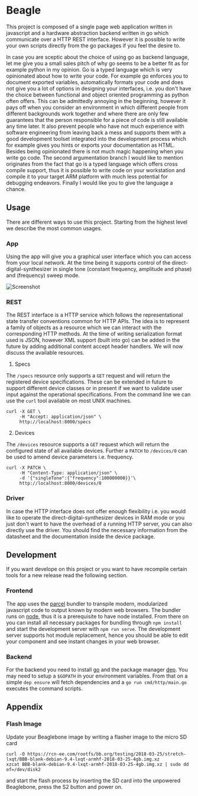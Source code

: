 # Beagle

This project is composed of a single page web application written in
javascript and a hardware abstraction backend written in go which communicate
over a HTTP REST interface. However it is possible to write your own scripts
directly from the go packages if you feel the desire to.

In case you are sceptic about the choice of using go as backend language,
let me give you a small sales pitch of why go seems to be a better fit
as for example python in my opinion.
Go is a typed language which is very opinionated about how to write your code.
For example go enforces you to document exported variables, automatically
formats your code and does not give you a lot of options in designing your
interfaces, i.e. you don't have the choice between functional and object
oriented programming as python often offers. This can be admittedly annoying
in the beginning, however it pays off when you consider an environment in
which different people from different backgrounds work together and where there
are only few guarantees that the person responsible for a piece of code is
still available any time later. It also prevent people who have not much
experience with software engineering from leaving back a mess and supports them
with a good development toolset integrated into the development process which
for example gives you hints or exports your documentation as HTML. Besides being
opinionated there is not much magic happening when you write go code.
The second argumentation branch I would like to mention originates from the
fact that go is a typed language which offers cross compile support, thus it
is possible to write code on your workstation and compile it to your target
ARM platform with much less potential for debugging endeavors. Finally I would
like you to give the language a chance.

## Usage

There are different ways to use this project. Starting from the highest level
we describe the most common usages.

### App

Using the app will give you a graphical user interface which you can access
from your local network. At the time being it supports control of the direct-
digital-synthesizer in single tone (constant frequency, amplitude and phase)
and (frequency) sweep mode.

![Screenshot](https://user-images.githubusercontent.com/1780466/38424115-4b91f7a2-39b0-11e8-87cd-ba9eb11f30d6.png)

### REST

The REST interface is a HTTP service which follows the representational state
transfer conventions common for HTTP APIs. The idea is to represent a family
of objects as a resource which we can interact with the corresponding HTTP
methods. At the time of writing serialization format used is JSON, however
XML support (built into go) can be added in the future by adding additional
content accept header handlers. We will now discuss the available resources.

1. Specs

The `/specs` resource only supports a `GET` request and will return the
registered device specifications. These can be extended in future to support
different device classes or in present if we want to validate user input
against the operational specifications. From the command line we can use the
`curl` tool available on most UNIX machines.

```shell
curl -X GET \
     -H "Accept: application/json" \
     http://localhost:8000/specs
```

2. Devices

The `/devices` resource supports a `GET` request which will return the
configured state of all available devices. Further a `PATCH` to `/devices/0`
can be used to amend device parameters i.e. frequency.

```shell
curl -X PATCH \
     -H "Content-Type: application/json" \
     -d '{"singleTone":{"frequency":100000000}}'\
     http://localhost:8000/devices/0
```

### Driver

In case the HTTP interface does not offer enough flexibility i.e. you would like
to operate the direct-digital-synthesizer devices in RAM mode or you just
don't want to have the overhead of a running HTTP server, you can also directly
use the driver. You should find the necessary information from the datasheet
and the documentation inside the device package.

## Development

If you want develope on this project or you want to have recompile certain
tools for a new release read the following section.

### Frontend

The app uses the [parcel](https://parceljs.org) bundler to transpile modern,
modularized javascript code to output known by modern web browsers. The bundler
runs on [node](https://nodejs.org), thus it is a prerequisite to have node
installed. From there on you can install all necessary packages for bundling
through `npm install` and start the development server with `npm run serve`.
The development server supports hot module replacement, hence you should be
able to edit your component and see instant changes in your web browser.

### Backend

For the backend you need to install [go](https://golang.org/doc/install) and
the package manager [dep](https://golang.github.io/dep/). You may need to
setup a `$GOPATH` in your environment variables. From that on a simple
`dep ensure` will fetch dependencies and a `go run cmd/http/main.go` executes
the command scripts.

## Appendix

### Flash Image

Update your Beaglebone image by writing a flasher image to the micro SD card

```shell
curl -O https://rcn-ee.com/rootfs/bb.org/testing/2018-03-25/stretch-lxqt/BBB-blank-debian-9.4-lxqt-armhf-2018-03-25-4gb.img.xz
xzcat BBB-blank-debian-9.4-lxqt-armhf-2018-03-25-4gb.img.xz | sudo dd of=/dev/disk2
```

and start the flash process by inserting the SD card into the
unpowered Beaglebone, press the S2 button and power on.
